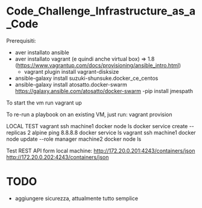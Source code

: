 # Code_Challenge_Infrastructure_as_a_Code

Prerequisiti:
- aver installato ansible
- aver installato vagrant (e quindi anche virtual box) => 1.8 (https://www.vagrantup.com/docs/provisioning/ansible_intro.html)
    - vagrant plugin install vagrant-disksize
- ansible-galaxy install suzuki-shunsuke.docker_ce_centos
- ansible-galaxy install atosatto.docker-swarm https://galaxy.ansible.com/atosatto/docker-swarm
-pip install jmespath


To start the vm run
vagrant up

To re-run a playbook on an existing VM, just run:
vagrant provision


LOCAL TEST
vagrant ssh machine1
docker node ls
docker service create --replicas 2 alpine ping 8.8.8.8
docker service ls
vagrant ssh machine1
docker node update --role manager machine2
docker node ls

Test REST API form local machine:
http://172.20.0.201:4243/containers/json
http://172.20.0.202:4243/containers/json

# TODO
- aggiungere sicurezza, attualmente tutto semplice